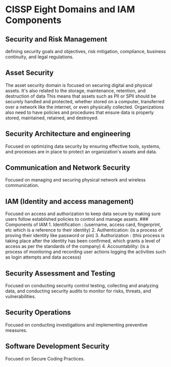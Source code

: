 # CISSP Eight Domains and IAM Components

## Security and Risk Management
  defining security goals and objectives, risk mitigation, compliance, business continuity, and legal regulations.

## Asset Security
  The asset security domain is focused on securing digital and physical assets. It's also related to the storage, maintenance, retention, and destruction of data
  This means that assets such as PII or SPII should be securely handled and protected, whether stored on a computer, transferred over a network like the internet, or even physically collected. Organizations also need to have policies and procedures that ensure data is properly stored, maintained, retained, and destroyed.

## Security Architecture and engineering
  Focused on optimizing data security by ensuring effective tools, systems, and processes are in place to protect an organization's assets and data.

## Communication and Network Security
  Focused on managing and securing physical network and wireless communication.

## IAM (Identity and access management)
  Focused on access and authorization to keep data secure by making sure users follow established policies to control and manage assets.
      ### Components of IAM
        1. Identification : (username, access card, fingerprint, etc which is a reference to their identity)
        2. Authentication: (is a process of proving their identity like password or pin)
        3. Authorization : (this process is taking place after the identity has been confirmed, which grants a level of access as per the standards of the company)
        4. Accountability: (is a process of monitoring and recording user actions logging the activities such as login attempts and  data accesss)

## Security Assessment and Testing
   Focused on conducting security control testing, collecting and analyzing data, and conducting security audits to monitor for risks, threats, and vulnerabilities. 

## Security Operations
  Focused on conducting investigations and implementing preventive measures.

##  Software Development Security
  Focused on Secure Coding Practices.
  



  
